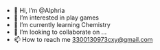 - 👋 Hi, I’m @Alphria
- 👀 I’m interested in play games
- 🌱 I’m currently learning Chemistry
- 💞️ I’m looking to collaborate on ...
- 📫 How to reach me 3300130973cxy@gmail.com

<!---
Alphria/Alphria is a ✨ special ✨ repository because its `README.md` (this file) appears on your GitHub profile.
You can click the Preview link to take a look at your changes.
--->
